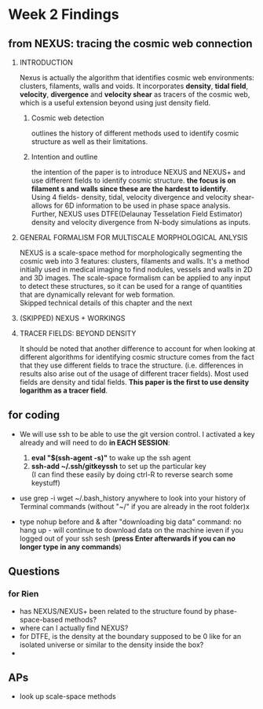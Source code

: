 # Week 2 Findings

## from NEXUS: tracing the cosmic web connection

1. INTRODUCTION

    Nexus is actually the algorithm that identifies cosmic web environments: clusters, filaments, walls and voids. It incorporates **density**, **tidal field**, **velocity**, **divergence** and **velocity shear** as tracers of the cosmic web, which is a useful extension beyond using just density field.

    1. Cosmic web detection

        outlines the history of different methods used to identify cosmic structure as well as their limitations.

    2. Intention and outline

        the intention of the paper is to introduce NEXUS and NEXUS+ and use different fields to identify cosmic structure. **the focus is on filament s and walls since these are the hardest to identify**.\
        Using 4 fields- density, tidal, velocity divergence and velocity shear- allows for 6D information to be used in phase space analysis. Further, NEXUS uses DTFE(Delaunay Tesselation Field Estimator) density and velocity divergence from N-body simulations as inputs.

2. GENERAL FORMALISM FOR MULTISCALE MORPHOLOGICAL ANLYSIS

    NEXUS is a scale-space method for morphologically segmenting the cosmic web into 3 features: clusters, filaments and walls. It's a method initially used in medical imaging to find nodules, vessels and walls in 2D and 3D images. The scale-space formalism can be applied to any input to detect these structures, so it can be used for a range of quantities that are dynamically relevant for web formation.\
    Skipped technical details of this chapter and the next

3. (SKIPPED) NEXUS + WORKINGS

4. TRACER FIELDS: BEYOND DENSITY

    It should be noted that another difference to account for when looking at different algorithms for identifying cosmic structure comes from the fact that they use different fields to trace the structure. (i.e. differences in results also arise out of the usage of different tracer fields). Most used fields are density and tidal fields. **This paper is the first to use density logarithm as a tracer field**.

## for coding

- We will use ssh to be able to use the git version control. I activated a key already and will need to do **in EACH SESSION**:

    1. **eval "$(ssh-agent -s)"** to wake up the ssh agent
    2. **ssh-add ~/.ssh/gitkeyssh** to set up the particular key \
    (I can find these easily by doing ctrl-R to reverse search some keystuff)
 
- use grep -i wget ~/.bash_history anywhere to look into your history of Terminal commands (without "~/" if you are already in the root folder)x

- type nohup before and & after "downloading big data" command: no hang up - will continue to download data on the machine ieven if you logged out of your ssh sesh (**press Enter afterwards if you can no longer type in any commands**)

## Questions

### for Rien

- has NEXUS/NEXUS+ been related to the structure found by phase-space-based methods?
- where can I actually find NEXUS?
- for DTFE, is the density at the boundary supposed to be 0 like for an isolated universe or similar to the density inside the box?
-

## APs

- look up scale-space methods
